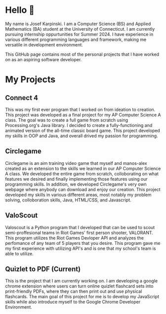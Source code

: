 # Hello 👋

<!--
**josef-karpinski/josef-karpinski** is a ✨ _special_ ✨ repository because its `README.md` (this file) appears on your GitHub profile.

Here are some ideas to get you started:

- 🔭 I’m currently working on ...
- 🌱 I’m currently learning ...
- 👯 I’m looking to collaborate on ...
- 🤔 I’m looking for help with ...
- 💬 Ask me about ...
- 📫 How to reach me: ...
- 😄 Pronouns: ...
- ⚡ Fun fact: ...
-->

My name is Josef Karpinski. I am a Computer Science (BS) and Applied Mathematics (BA) student at the University of Connecticut. I am currently pursuing internship oppurtunities for Summer 2024. I have experience in various different programming languages and framework, making me versatile in development environment.

This GitHub page contains most of the personal projects that I have worked on as an aspiring software developer.

# My Projects

## Connect 4
This was my first ever program that I worked on from ideation to creation. This project was developed as a final project for my AP Computer Science A class. The goal was to create a full game from scratch using Processing.org's Java library. I decided to create a fully-functioning and animated version of the all-time classic board game. This project developed my skills in OOP and Java, and overall drived my passion for programming.

## Circlegame
Circlegame is an aim training video game that myself and manos-alex created as an extension to the skills we learned in our AP Computer Science A class. We developed the entire game from scratch, colloborating on what features we desired and finally implementing those features using our programming skills. In addition, we developed Circlegame's very own webpage where anybody can download and enjoy our creation. This project developed my skills in various different areas, most notably my problem solving, colloboration skills, Java, HTML/CSS, and Javascript. 

## ValoScout
Valoscout is a Python program that I developed that can be used to scout semi-proffesional teams in Riot Games' first person shooter, VALORANT. This program utilizes the Riot Games Devloper API and analyzes the perfomance of any team of 5 players that you desire. This program gave me my first experience with utilizing API's and is one that my school's team is able to utilize.

## Quizlet to PDF (Current)
This is the project that I am currently working on. I am developing a google chrome extension where users can turn online quizlet flashcard sets into print-friendly PDFs, where they can then print out and use physical flashcards. The main goal of this project for me is to develop my JavaScript skills while also introduce myself to the Google Chrome Developer Environment.

